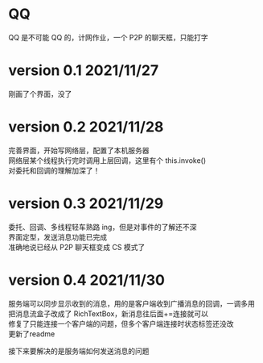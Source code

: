 # QQ

QQ 是不可能 QQ 的，计网作业，一个 P2P 的聊天框，只能打字  

# version 0.1 2021/11/27

刚画了个界面，没了  

# version 0.2 2021/11/28

完善界面，开始写网络层，配置了本机服务器  
网络层某个线程执行完时调用上层回调，这里有个 this.invoke()  
对委托和回调的理解加深了！  

# version 0.3 2021/11/29

委托、回调、多线程轻车熟路 ing，但是对事件的了解还不深  
界面定型，发送消息功能已完成   
准确地说已经从 P2P 聊天框变成 CS 模式了  

# version 0.4 2021/11/30

服务端可以同步显示收到的消息，用的是客户端收到广播消息的回调，一调多用  
把消息流盒子改成了 RichTextBox，新消息往后面+=连接就可以  
修复了只能连接一个客户端的问题，但多个客户端连接时状态标签还没改  
更新了readme  
  
接下来要解决的是服务端如何发送消息的问题  
